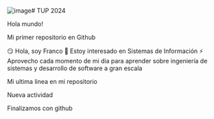 ![image](https://github.com/francocardozoudemm/holamundo/assets/142462076/65cb8d34-5962-4a47-8c4a-3beffc71e7f6)# TUP 2024

Hola mundo!

Mi primer repositorio en Github

:smirk: Hola, soy Franco
:purple_heart: Estoy interesado en Sistemas de Información 
:zap: Aprovecho cada momento de mi dia para aprender sobre ingeniería de sistemas y desarrollo de software a gran escala

Mi  ultima linea en mi repositorio

Nueva actividad

Finalizamos con github

